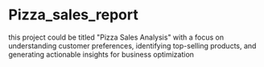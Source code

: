 # Pizza_sales_report
this project could be titled "Pizza Sales Analysis" with a focus on understanding customer preferences, identifying top-selling products, and generating actionable insights for business optimization
